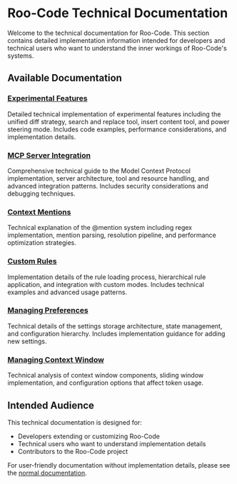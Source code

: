 # Roo-Code Technical Documentation

Welcome to the technical documentation for Roo-Code. This section contains detailed implementation information intended for developers and technical users who want to understand the inner workings of Roo-Code's systems.

## Available Documentation

### [Experimental Features](experimental-features.md)
Detailed technical implementation of experimental features including the unified diff strategy, search and replace tool, insert content tool, and power steering mode. Includes code examples, performance considerations, and implementation details.

### [MCP Server Integration](mcp-server-integration.md)
Comprehensive technical guide to the Model Context Protocol implementation, server architecture, tool and resource handling, and advanced integration patterns. Includes security considerations and debugging techniques.

### [Context Mentions](context-mentions.md)
Technical explanation of the @mention system including regex implementation, mention parsing, resolution pipeline, and performance optimization strategies.

### [Custom Rules](custom-rules.md)
Implementation details of the rule loading process, hierarchical rule application, and integration with custom modes. Includes technical examples and advanced usage patterns.

### [Managing Preferences](managing-preferences.md)
Technical details of the settings storage architecture, state management, and configuration hierarchy. Includes implementation guidance for adding new settings.

### [Managing Context Window](managing-context-window.md)
Technical analysis of context window components, sliding window implementation, and configuration options that affect token usage.

## Intended Audience

This technical documentation is designed for:
- Developers extending or customizing Roo-Code
- Technical users who want to understand implementation details
- Contributors to the Roo-Code project

For user-friendly documentation without implementation details, please see the [normal documentation](../normal/).